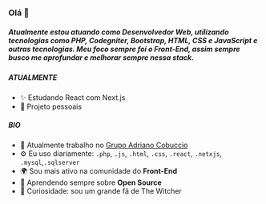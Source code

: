 ### Olá 👋

#####  Atualmente estou atuando como Desenvolvedor Web, utilizando tecnologias como PHP, Codegniter, Bootstrap, HTML, CSS e JavaScript e outras tecnologias. Meu foco sempre foi o Front-End, assim sempre busco me aprofundar e melhorar sempre nessa stack.

##### ATUALMENTE

- ✨ Estudando React com Next.js
- 🌱 Projeto pessoais

##### BIO

- 🏢 Atualmente trabalho no [Grupo Adriano Cobuccio](https://grupoadrianocobuccio.com.br/)
- ⚙️ Eu uso diariamente: `.php`, `.js`, `.html`, `.css`, `.react`, `.netxjs`, `.mysql`,`.sqlserver`
- 🌍 Sou mais ativo na comunidade do **Front-End**
- 🌱 Aprendendo sempre sobre **Open Source**
- 🐺 Curiosidade: sou um grande fã de The Witcher
